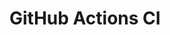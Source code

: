 # GitHub Actions CI

















































































































































































































































































































































































































































































































































































































































































































































































































































































































































































































































































































































































































































































































































































































































































































































































































































































